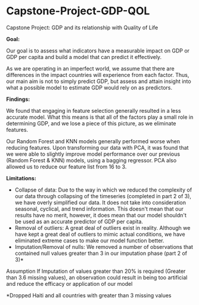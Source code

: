 # Capstone-Project-GDP-QOL

Capstone Project: GDP and its relationship with Quality of Life

__Goal:__

Our goal is to assess what indicators have a measurable impact on GDP or GDP per capita and build a model that can predict it effectively. 

As we are operating in an imperfect world, we assume that there are differences in the impact countries will experience from each factor. Thus, our main aim is not to simply predict GDP, but assess and attain insight into what a possible model to estimate GDP would rely on as predictors.

__Findings:__

We found that engaging in feature selection generally resulted in a less accurate model. What this means is that all of the factors play a small role in determining GDP, and we lose a piece of this picture, as we eliminate features. 

Our Random Forest and KNN models generally performed worse when reducing features. Upon transforming our data with PCA, it was found that we were able to slightly improve model performance over our previous (Random Forest & KNN) models, using a bagging regressor. PCA also allowed us to reduce our feature list from 16 to 3.

__Limitations:__

* Collapse of data: Due to the way in which we reduced the complexity of our data through collapsing of the timeseries (completed in part 2 of 3), we have overly simplified our data. It does not take into consideration seasonal, cyclical, and trend information. This doesn't mean that our results have no merit, however, it does mean that our model shouldn't be used as an accurate predictor of GDP per capita.
* Removal of outliers: A great deal of outliers exist in reality. Although we have kept a great deal of outliers to mimic actual conditions, we have eliminated extreme cases to make our model function better. 
* Imputation/Removal of nulls: We removed a number of observations that contained null values greater than 3 in our imputation phase (part 2 of 3)*

Assumption
If Imputation of values greater than 20% is required (Greater than 3.6 missing values),  an observation could result in being too artificial and reduce the efficacy or application of our model

*Dropped Haiti and all countries with greater than 3 missing values